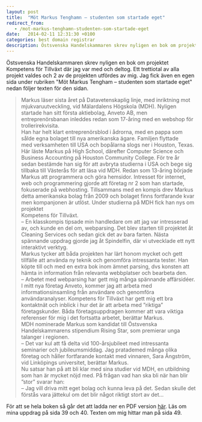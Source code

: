 ```yaml
---
layout: post
title:  "Möt Markus Tenghamn – studenten som startade eget"
redirect_from:
   - /mot-markus-tenghamn-studenten-som-startade-eget
date:   2014-02-11 12:31:30 +0100
categories: best domain registrar
description: Östsvenska Handelskammaren skrev nyligen en bok om projektet Kompetens för Tillväxt där jag var med och deltog. Ett trettiotal av alla projekt valdes och 2 av de projekten utfördes av mig. Jag fi
---
```


Östsvenska Handelskammaren skrev nyligen en bok om projektet Kompetens för Tillväxt där jag var med och deltog. Ett trettiotal av alla projekt valdes och 2 av de projekten utfördes av mig. Jag fick även en egen sida under rubriken "Möt Markus Tengham – studenten som startade eget" nedan följer texten för den sidan.

> <div data-angle="0" data-canvas-width="74.70667022895813" data-font-name="g_font_325_0" dir="ltr">Markus läser sista året på Datavetenskaplig linje, med inriktning mot mjukvaruutveckling, vid Mälardalens Högskola (MDH). Nyligen startade han sitt första aktiebolag, Anveto AB, men entreprenörsbanan inleddes redan som 17-åring med en webshop för trollerirekvisita.</div><div data-angle="0" data-canvas-width="189.0000090122223" data-font-name="g_font_329_0" dir="ltr">Han har helt klart entreprenörsblod i ådrorna, med en pappa som sålde egna bolaget till nya amerikanska ägare. Familjen flyttade</div><div data-angle="0" data-canvas-width="297.7066808624268" data-font-name="g_font_329_0" dir="ltr">med verksamheten till USA och bopålarna slogs ner i Houston, Texas. Här läste Markus på High School, därefter Computer Science och Business Accounting på Houston Community College. För tre år sedan bestämde han sig för att avbryta studierna i USA och bege sig tillbaka till Västerås för att läsa vid MDH. Redan som 13-åring började Markus att programmera och göra hemsidor. Intresset för internet, web och programmering gjorde att företag nr 2 som han startade, fokuserade på webhosting. Tillsammans med en kompis drev Markus detta amerikanska bolag från 2009 och bolaget finns fortfarande kvar men kompanjonen är utlöst. Under studierna på MDH fick han nys om projektet</div><div data-angle="0" data-canvas-width="137.89333990859987" data-font-name="g_font_325_0" dir="ltr">Kompetens för Tillväxt.</div><div data-angle="0" data-canvas-width="300.7333476734161" data-font-name="g_font_325_0" dir="ltr"></div><div data-angle="0" data-canvas-width="81.4933372192383" data-font-name="g_font_325_0" dir="ltr">– En klasskompis tipsade min handledare om att jag var intresserad av, och kunde en del om, webparsing. Det blev starten till projektet åt Cleaning Services och sedan gick det av bara farten. Nästa spännande uppdrag gjorde jag åt Spindelfin, där vi utvecklade ett nytt interaktivt verktyg.</div><div data-angle="0" data-canvas-width="193.24000921440125" data-font-name="g_font_325_0" dir="ltr"></div><div data-angle="0" data-canvas-width="178.93334186553955" data-font-name="g_font_325_0" dir="ltr">Markus tycker att båda projekten har lärt honom mycket och gett tillfälle att använda ny teknik och genomföra intressanta tester. Han köpte till och med en extra bok inom ämnet parsing, dvs konsten att hämta in information från relevanta webbplatser och bearbeta den.</div><div data-angle="0" data-canvas-width="202.4800096549988" data-font-name="g_font_325_0" dir="ltr"></div><div data-angle="0" data-canvas-width="194.10667592239383" data-font-name="g_font_325_0" dir="ltr">– Arbetet med webparsing har gett mig många spännande affärsidéer. I mitt nya företag Anveto, kommer jag att arbeta med informationsinsamling från användare och genomföra användaranalyser. Kompetens för Tillväxt har gett mig ett bra kontaktnät och inblick i hur det är att arbeta med ”riktiga” företagskunder. Båda företagsuppdragen kommer att vara viktiga referenser för mig i det fortsatta arbetet, berättar Markus.</div><div data-angle="0" data-canvas-width="194.10667592239383" data-font-name="g_font_325_0" dir="ltr"></div><div data-angle="0" data-canvas-width="324.17334879112235" data-font-name="g_font_325_0" dir="ltr">MDH nominerade Markus som kandidat till Östsvenska Handelskammarens stipendium Rising Star, som premierar unga talanger i regionen.</div><div data-angle="0" data-canvas-width="127.78667276000976" data-font-name="g_font_325_0" dir="ltr"></div><div data-angle="0" data-canvas-width="127.78667276000976" data-font-name="g_font_325_0" dir="ltr">– Det var kul att få delta vid 100-årsjubileet med intressanta seminarier och jubileumsmiddag. Jag pratademed många olika företag och håller fortfarande kontakt med vinnaren, Sara Ångström, vid Linköpings universitet, berättar Markus.</div><div data-angle="0" data-canvas-width="127.78667276000976" data-font-name="g_font_325_0" dir="ltr"></div><div data-angle="0" data-canvas-width="28.653334699630737" data-font-name="g_font_325_0" dir="ltr">Nu satsar han på att bli klar med sina studier vid MDH, en utbildning som han är mycket nöjd med. På frågan vad han ska bli när han blir ”stor” svarar han:</div><div data-angle="0" data-canvas-width="28.653334699630737" data-font-name="g_font_325_0" dir="ltr"></div><div data-angle="0" data-canvas-width="112.78667204475403" data-font-name="g_font_325_0" dir="ltr">– Jag vill driva mitt eget bolag och kunna leva på det. Sedan skulle det förstås vara jättekul om det blir något riktigt stort av det...</div><div data-angle="0" data-canvas-width="112.78667204475403" data-font-name="g_font_325_0" dir="ltr"></div>

 För att se hela boken så går det att ladda ner en PDF version [här](http://www.ostsvenskahandelskammaren.se/img/2013/12/12/2233479.pdf "Kompetens för Tillväxt"). Läs om mina uppdrag på sida 39 och 40. Texten om mig hittar man på sida 49.